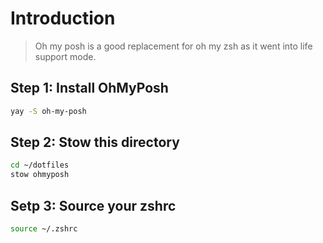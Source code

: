 # Introduction

> Oh my posh is a good replacement for oh my zsh as it went into life support mode.

## Step 1: Install OhMyPosh

```bash
yay -S oh-my-posh
```

## Step 2: Stow this directory

```bash
cd ~/dotfiles
stow ohmyposh
```

## Setp 3: Source your zshrc

```bash
source ~/.zshrc
```
